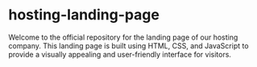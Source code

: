 # hosting-landing-page
Welcome to the official repository for the landing page of our hosting company. This landing page is built using HTML, CSS, and JavaScript to provide a visually appealing and user-friendly interface for visitors.
